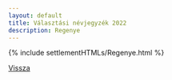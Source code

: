 ```yaml
---
layout: default
title: Választási névjegyzék 2022
description: Regenye
---
```


{% include settlementHTMLs/Regenye.html %}

[Vissza](../)